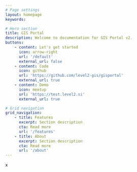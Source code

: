 ```yaml
---
# Page settings
layout: homepage
keywords:

# Hero section
title: GIS Portal
description: Welcome to documentation for GIS Portal v2.
buttons:
    - content: Let's get started
      icon: arrow-right
      url: '/default'
      external_url: false
    - content: Code
      icon: github
      url: 'https://github.com/level2-gis/gisportal'
      external_url: true
    - content: Demo
      icon: meetup
      url: 'https://test.level2.si'
      external_url: true  

# Grid navigation
grid_navigation:
    - title: Features
      excerpt: Section description
      cta: Read more
      url: '/features'
    - title: About
      excerpt: Section description
      cta: Read more
      url: '/about'   
---
```

x